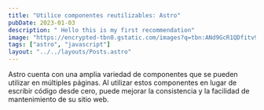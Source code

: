 ```yaml
---
title: "Utilice componentes reutilizables: Astro"
pubDate: 2023-01-03
description: " Hello this is my first recommendation"
image: "https://encrypted-tbn0.gstatic.com/images?q=tbn:ANd9GcR1QDfitv9gRhg0PylaxW3Vm4jVgaJQIFi5GW1CjofQeEM0W8HD3Z-kFR84A-YM6Z-dCDw&usqp=CAU"
tags: ["astro", "javascript"]
layout: "../../layouts/Posts.astro"
---
```


Astro cuenta con una amplia variedad de componentes que se pueden utilizar en múltiples páginas. Al utilizar estos componentes en lugar de escribir código desde cero, puede mejorar la consistencia y la facilidad de mantenimiento de su sitio web.

